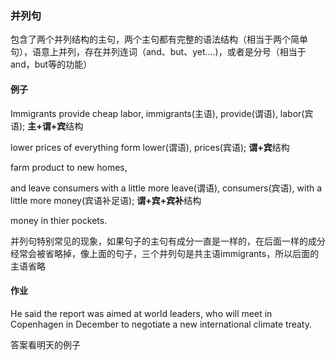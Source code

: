 ### 并列句

包含了两个并列结构的主句，两个主句都有完整的语法结构（相当于两个简单句），语意上并列，存在并列连词（and、but、yet....)，或者是分号（相当于and，but等的功能）

#### 例子

Immigrants provide cheap labor,		immigrants(主语), provide(谓语), labor(宾语); **主+谓+宾**结构

lower prices of everything form		lower(谓语), prices(宾语); **谓+宾**结构

farm product to new homes,

and leave consumers with a little more		leave(谓语), consumers(宾语), with a little more money(宾语补足语); **谓+宾+宾补**结构

money in thier pockets.

并列句特别常见的现象，如果句子的主句有成分一直是一样的，在后面一样的成分经常会被省略掉，像上面的句子，三个并列句是共主语immigrants，所以后面的主语省略

#### 作业

He said the report was aimed at world leaders, who will meet in Copenhagen in December to negotiate a new international climate treaty.

答案看明天的例子
